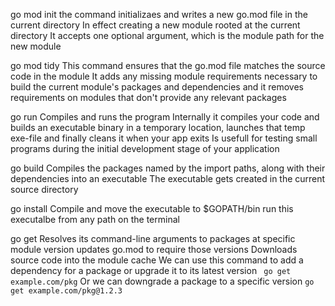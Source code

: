 go mod init 
    the command initializaes and writes a new go.mod file in the current directory 
    In effect creating a new module rooted at the current directory 
    It accepts one optional argument, which is the module path for the new module

go mod tidy 
    This command ensures that the go.mod file matches the source code in the module 
    It adds any missing module requirements necessary to build the current module's packages and dependencies
    and it removes requirements on modules that don't provide any relevant packages

go run <file>
    Compiles and runs the program 
    Internally it compiles your code and builds an executable binary in a temporary location, launches that temp exe-file and finally cleans it when your app exits
    Is usefull for testing small programs during the initial development stage of your application 

go build 
    Compiles the packages named by the import paths, along with their dependencies into an executable
    The executable gets created in the current source directory

go install 
    Compile and move the executable to $GOPATH/bin
    run this executalbe from any path on the terminal 

go get
    Resolves its command-line arguments to packages at specific module version
    updates go.mod to require those versions
    Downloads source code into the module cache 
    We can use this command to add a dependency for a package or upgrade it to its latest version ``` go get example.com/pkg```
    Or we can downgrade a package to a specific version  ```go get example.com/pkg@1.2.3```